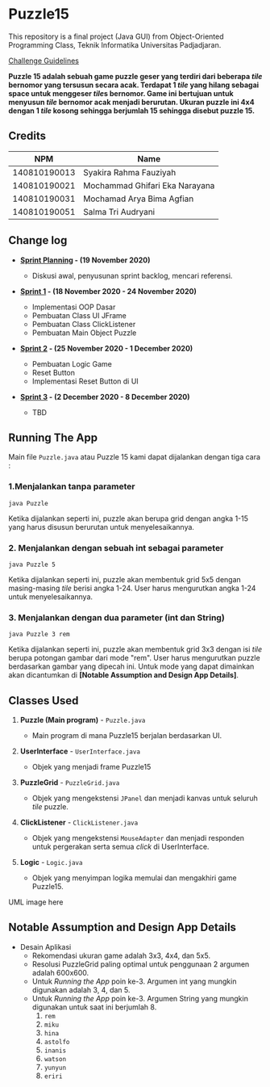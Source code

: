 # Puzzle15

This repository is a final project (Java GUI) from Object-Oriented Programming Class, Teknik Informatika Universitas Padjadjaran. 

[Challenge Guidelines](challenge-guideline.md)

**Puzzle 15 adalah sebuah game puzzle geser yang terdiri dari beberapa *tile* bernomor yang tersusun secara acak. Terdapat 1 *tile* yang hilang sebagai space untuk menggeser *tile*s bernomor. Game ini bertujuan untuk menyusun *tile* bernomor acak menjadi berurutan. Ukuran puzzle ini 4x4 dengan 1 *tile* kosong sehingga berjumlah 15 sehingga disebut puzzle 15.**

## Credits
| NPM           | Name                            |
| ------------- |-------------------------------- |
| 140810190013  | Syakira Rahma Fauziyah          |
| 140810190021  | Mochammad Ghifari Eka Narayana  |
| 140810190031  | Mochamad Arya Bima Agfian       |
| 140810190051  | Salma Tri Audryani              |

## Change log
- **[Sprint Planning](changelog/sprint-planning.md) - (19 November 2020)** 
   - Diskusi awal, penyusunan sprint backlog, mencari referensi.

- **[Sprint 1](changelog/sprint-1.md) - (18 November 2020 - 24 November 2020)** 
   - Implementasi OOP Dasar
   - Pembuatan Class UI JFrame
   - Pembuatan Class ClickListener
   - Pembuatan Main Object Puzzle
   
- **[Sprint 2](changelog/sprint-2.md) - (25 November 2020 - 1 December 2020)** 
   - Pembuatan Logic Game
   - Reset Button
   - Implementasi Reset Button di UI
   
- **[Sprint 3](changelog/sprint-3.md) - (2 December 2020 - 8 December 2020)** 
   - TBD

## Running The App

Main file `Puzzle.java` atau Puzzle 15 kami dapat dijalankan dengan tiga cara : 

 ### 1.Menjalankan tanpa parameter 

 ``` 
 java Puzzle 
 ``` 

 Ketika dijalankan seperti ini, puzzle akan berupa grid dengan angka 1-15 yang harus disusun berurutan untuk menyelesaikannya.

 ### 2. Menjalankan dengan sebuah int sebagai parameter

 ```
 java Puzzle 5
 ```

 Ketika dijalankan seperti ini, puzzle akan membentuk grid 5x5 dengan masing-masing *tile* berisi angka 1-24. User harus mengurutkan angka 1-24 untuk menyelesaikannya.

 ### 3. Menjalankan dengan dua parameter (int dan String)

 ```
 java Puzzle 3 rem
 ```

 Ketika dijalankan seperti ini, puzzle akan membentuk grid 3x3 dengan isi *tile* berupa potongan gambar dari mode "rem". User harus mengurutkan puzzle berdasarkan gambar yang dipecah ini. Untuk mode yang dapat dimainkan akan dicantumkan di **[Notable Assumption and Design App Details]**.
## Classes Used

1. **Puzzle (Main program)** - `Puzzle.java` 
   - Main program di mana Puzzle15 berjalan berdasarkan UI. 

2. **UserInterface** - `UserInterface.java` 
   - Objek yang menjadi frame Puzzle15 

3. **PuzzleGrid** - `PuzzleGrid.java` 
   - Objek yang mengekstensi `JPanel` dan menjadi kanvas untuk seluruh *tile* puzzle. 

4. **ClickListener** - `ClickListener.java` 
   - Objek yang mengekstensi `MouseAdapter` dan menjadi responden untuk pergerakan serta semua *click* di UserInterface. 

5. **Logic** - `Logic.java` 
   - Objek yang menyimpan logika memulai dan mengakhiri game Puzzle15. 


UML image here

## Notable Assumption and Design App Details 

- Desain Aplikasi 
   - Rekomendasi ukuran game adalah 3x3, 4x4, dan 5x5. 
   - Resolusi PuzzleGrid paling optimal untuk penggunaan 2 argumen adalah 600x600. 
   - Untuk *Running the App* poin ke-3. Argumen int yang mungkin digunakan adalah 3, 4, dan 5. 
   - Untuk *Running the App* poin ke-3. Argumen String yang mungkin digunakan untuk saat ini berjumlah 8. 
      1. `rem` 
      2. `miku` 
      3. `hina` 
      4. `astolfo` 
      5. `inanis` 
      6. `watson` 
      7. `yunyun` 
      8. `eriri` 
   